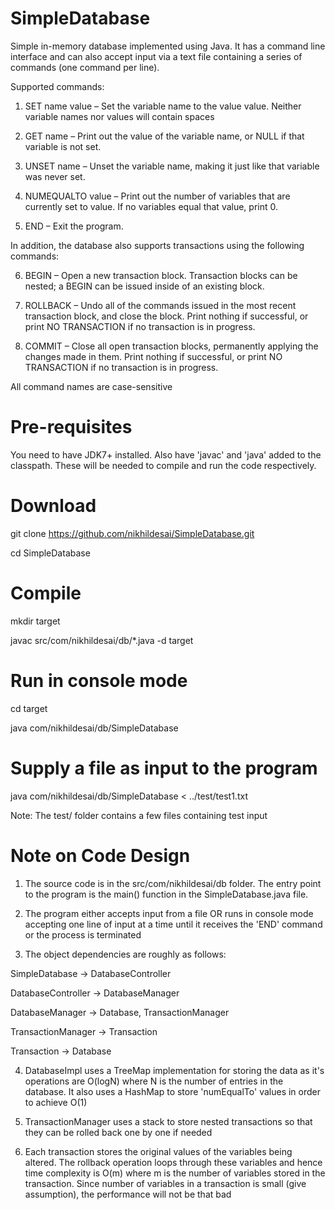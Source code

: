 # SimpleDatabase
Simple in-memory database implemented using Java. It has a command line interface and can also accept input via a text file containing a series of commands (one command per line).

Supported commands:

1) SET name value – Set the variable name to the value value. Neither variable names nor values will contain spaces
  
2) GET name – Print out the value of the variable name, or NULL if that variable is not set.

3) UNSET name – Unset the variable name, making it just like that variable was never set.

4) NUMEQUALTO value – Print out the number of variables that are currently set to value. If no variables equal that value, print 0.

5) END – Exit the program.

In addition, the database also supports transactions using the following commands:

6) BEGIN – Open a new transaction block. Transaction blocks can be nested; a BEGIN can be issued inside of an existing block.

7) ROLLBACK – Undo all of the commands issued in the most recent transaction block, and close the block. Print nothing if successful, or print NO TRANSACTION if no transaction is in progress.

8) COMMIT – Close all open transaction blocks, permanently applying the changes made in them. Print nothing if successful, or print NO TRANSACTION if no transaction is in progress.

All command names are case-sensitive

# Pre-requisites

You need to have JDK7+ installed. Also have 'javac' and 'java' added to the classpath. These will be needed to compile and run the code respectively.

# Download

git clone https://github.com/nikhildesai/SimpleDatabase.git

cd SimpleDatabase


# Compile

mkdir target

javac src/com/nikhildesai/db/*.java -d target


# Run in console mode

cd target

java com/nikhildesai/db/SimpleDatabase


# Supply a file as input to the program

java com/nikhildesai/db/SimpleDatabase < ../test/test1.txt


Note: The test/ folder contains a few files containing test input


# Note on Code Design

1) The source code is in the src/com/nikhildesai/db folder. The entry point to the program is the main() function in the SimpleDatabase.java file.

2) The program either accepts input from a file OR runs in console mode accepting one line of input at a time until it receives the 'END' command or the process is terminated

3) The object dependencies are roughly as follows:

SimpleDatabase -> DatabaseController

DatabaseController -> DatabaseManager

DatabaseManager -> Database, TransactionManager

TransactionManager -> Transaction

Transaction -> Database

4) DatabaseImpl uses a TreeMap implementation for storing the data as it's operations are O(logN) where N is the number of entries in the database. It also uses a HashMap to store 'numEqualTo' values in order to achieve O(1)

5) TransactionManager uses a stack to store nested transactions so that they can be rolled back one by one if needed

6) Each transaction stores the original values of the variables being altered. The rollback operation loops through these variables and hence time complexity is O(m) where m is the number of variables stored in the transaction. Since number of variables in a transaction is small (give assumption), the performance will not be that bad

